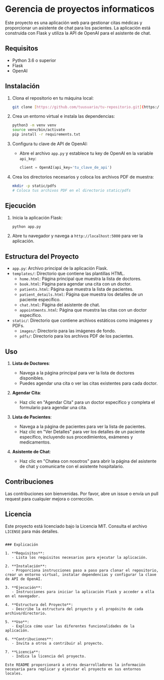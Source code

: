 # Gerencia de proyectos informaticos

Este proyecto es una aplicación web para gestionar citas médicas y proporcionar un asistente de chat para los pacientes. La aplicación está construida con Flask y utiliza la API de OpenAI para el asistente de chat.

## Requisitos

- Python 3.6 o superior
- Flask
- OpenAI

## Instalación

1. Clona el repositorio en tu máquina local:
   ```bash
   git clone [https://github.com/tuusuario/tu-repositorio.git](https://github.com/AntJyS/gerencia_proj_infa_22)
   ```

2. Crea un entorno virtual e instala las dependencias:
   ```bash
   python3 -m venv venv
   source venv/bin/activate
   pip install -r requirements.txt
   ```

3. Configura tu clave de API de OpenAI:
   - Abre el archivo `app.py` y establece tu key de OpenAI en la variable `api_key`:
     ```python
     client = OpenAI(api_key='tu_clave_de_api')
     ```

4. Crea los directorios necesarios y coloca los archivos PDF de muestra:
   ```bash
   mkdir -p static/pdfs
   # Coloca tus archivos PDF en el directorio static/pdfs
   ```

## Ejecución

1. Inicia la aplicación Flask:
   ```bash
   python app.py
   ```

2. Abre tu navegador y navega a `http://localhost:5000` para ver la aplicación.

## Estructura del Proyecto

- `app.py`: Archivo principal de la aplicación Flask.
- `templates/`: Directorio que contiene las plantillas HTML.
  - `home.html`: Página principal que muestra la lista de doctores.
  - `book.html`: Página para agendar una cita con un doctor.
  - `patients.html`: Página que muestra la lista de pacientes.
  - `patient_details.html`: Página que muestra los detalles de un paciente específico.
  - `chat.html`: Página del asistente de chat.
  - `appointments.html`: Página que muestra las citas con un doctor específico.
- `static/`: Directorio que contiene archivos estáticos como imágenes y PDFs.
  - `images/`: Directorio para las imágenes de fondo.
  - `pdfs/`: Directorio para los archivos PDF de los pacientes.

## Uso

1. **Lista de Doctores**:
   - Navega a la página principal para ver la lista de doctores disponibles.
   - Puedes agendar una cita o ver las citas existentes para cada doctor.

2. **Agendar Cita**:
   - Haz clic en "Agendar Cita" para un doctor específico y completa el formulario para agendar una cita.

3. **Lista de Pacientes**:
   - Navega a la página de pacientes para ver la lista de pacientes.
   - Haz clic en "Ver Detalles" para ver los detalles de un paciente específico, incluyendo sus procedimientos, exámenes y medicamentos.

4. **Asistente de Chat**:
   - Haz clic en "Chatea con nosotros" para abrir la página del asistente de chat y comunicarte con el asistente hospitalario.

## Contribuciones

Las contribuciones son bienvenidas. Por favor, abre un issue o envía un pull request para cualquier mejora o corrección.

## Licencia

Este proyecto está licenciado bajo la Licencia MIT. Consulta el archivo `LICENSE` para más detalles.
```

### Explicación

1. **Requisitos**:
   - Lista los requisitos necesarios para ejecutar la aplicación.

2. **Instalación**:
   - Proporciona instrucciones paso a paso para clonar el repositorio, crear un entorno virtual, instalar dependencias y configurar la clave de API de OpenAI.

3. **Ejecución**:
   - Instrucciones para iniciar la aplicación Flask y acceder a ella en el navegador.

4. **Estructura del Proyecto**:
   - Describe la estructura del proyecto y el propósito de cada archivo/directorio.

5. **Uso**:
   - Explica cómo usar las diferentes funcionalidades de la aplicación.

6. **Contribuciones**:
   - Invita a otros a contribuir al proyecto.

7. **Licencia**:
   - Indica la licencia del proyecto.

Este README proporcionará a otros desarrolladores la información necesaria para replicar y ejecutar el proyecto en sus entornos locales.
